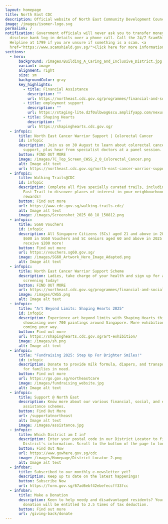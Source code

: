 ```yaml
---
layout: homepage
title: North East CDC
description: Official website of North East Community Development Council (NE CDC)
image: /images/isomer-logo.svg
permalink: /
notification: Government officials will never ask you to transfer money or
  disclose bank log-in details over a phone call. Call the 24/7 ScamShield
  Helpline at 1799 if you are unsure if something is a scam. <a
  href="https://www.scamshield.gov.sg/">Click here for more information</a>.
sections:
  - hero:
      background: /images/Building_A_Caring_and_Inclusive_District.jpg
      variant: image
      alignment: right
      size: sm
      backgroundColor: gray
      key_highlights:
        - title: Financial Assistance
          description: ""
          url: https://northeast.cdc.gov.sg/programmes/financial-and-social-assistance/wecare-at-north-east/
        - title: employment support
          description: ""
          url: https://staging-lite.d2f0ulbwog6scu.amplifyapp.com/nexus-internship/
        - title: Shaping Hearts
          description: ""
          url: https://shapinghearts.cdc.gov.sg/
  - infopic:
      title: North East Cancer Warrior Support | Colorectal Cancer
      id: infopic
      description: Join us on 30 August to learn about colorectal cancer and aftercare
        support, plus hear from specialist doctors at a panel session.
      button: FIND OUT MORE
      image: /images/TC_Top_Screen_CWSS_2_0_Colorectal_Cancer.png
      alt: Image alt text
      url: https://northeast.cdc.gov.sg/north-east-cancer-warrior-support-scheme-colorectal-cancer/
  - infopic:
      title: Walking Trails@CDC
      id: infopic
      description: Complete all five specially curated trails, including the North
        East Trail to discover places of interest in your neighbourhood and earn
        rewards!
      button: Find out more
      url: https://www.cdc.gov.sg/walking-trails-cdc/
      alt: Image alt text
      image: /images/Screenshot_2025_08_18_150812.png
  - infopic:
      title: SG60 Vouchers
      id: infopic
      description: All Singapore Citizens (SCs) aged 21 and above in 2025 will receive
        $600 in SG60 Vouchers and SC seniors aged 60 and above in 2025 will
        receive $200 more!
      button: Find out more
      url: https://vouchers.sg60.gov.sg/
      image: /images/SG60_Artwork_Hero_Image_Adapted.png
      alt: Image alt text
  - infopic:
      title: North East Cancer Warrior Support Scheme
      description: Ladies, take charge of your health and sign up for a free mammogram
        screening today!
      button: FIND OUT MORE
      url: https://northeast.cdc.gov.sg/programmes/financial-and-social-assistance/cwss/
      image: /images/CWSS.png
      alt: Image alt text
  - infopic:
      title: "Art Beyond Limits: Shaping Hearts 2025"
      id: infopic
      description: Experience art beyond limits with Shaping Hearts this year,
        showcasing over 700 paintings around Singapore. More exhibitions are
        coming your way.
      button: Find out more
      url: https://shapinghearts.cdc.gov.sg/art-exhibition/
      image: /images/sh.png
      alt: Image alt text
  - infopic:
      title: "Fundraising 2025: Step Up For Brighter Smiles!"
      id: infopic
      description: Donate to provide milk formula, diapers, and transportation relief
        for families in need.
      button: Find out more
      url: https://go.gov.sg/northeastcare
      image: /images/fundraising_website.jpg
      alt: Image alt text
  - infopic:
      title: Support @ North East
      description: Know more about our various financial, social, and employment
        assistance schemes.
      button: Find Out More
      url: /supportatnortheast
      alt: Image alt text
      image: /images/assistance.jpg
  - infopic:
      title: Which District am I in?
      description: Enter your postal code in our District Locator to find out your
        District's information. Scroll to the bottom of the page to locate it.
      button: Find Out Now
      url: https://www.gowhere.gov.sg/cdc
      image: /images/Homepage/District Locator 2.png
      alt: Image alt text
  - infobar:
      title: Subscribed to our monthly e-newsletter yet?
      description: Keep up to date on the latest happenings!
      button: Subscribe Now
      url: https://form.gov.sg/67ad6ebf42ebefeccff33fcc
  - infobar:
      title: Make a Donation
      description: Keen to help needy and disadvantaged residents? Your generous
        donation will be entitled to 2.5 times of tax deduction.
      button: Find out more
      url: /giving-back/donate
---
```

